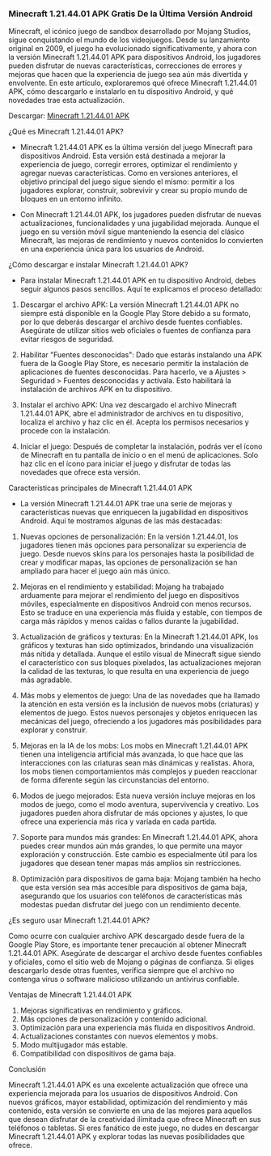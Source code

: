 ### Minecraft 1.21.44.01 APK Gratis De la Última Versión Android 

Minecraft, el icónico juego de sandbox desarrollado por Mojang Studios, sigue conquistando el mundo de los videojuegos. Desde su lanzamiento original en 2009, el juego ha evolucionado significativamente, y ahora con la versión Minecraft 1.21.44.01 APK para dispositivos Android, los jugadores pueden disfrutar de nuevas características, correcciones de errores y mejoras que hacen que la experiencia de juego sea aún más divertida y envolvente. En este artículo, exploraremos qué ofrece Minecraft 1.21.44.01 APK, cómo descargarlo e instalarlo en tu dispositivo Android, y qué novedades trae esta actualización.

Descargar: [Minecraft 1.21.44.01 APK](https://apktoca.com/minecraft-apk)

¿Qué es Minecraft 1.21.44.01 APK?

- Minecraft 1.21.44.01 APK es la última versión del juego Minecraft para dispositivos Android. Esta versión está destinada a mejorar la experiencia de juego, corregir errores, optimizar el rendimiento y agregar nuevas características. Como en versiones anteriores, el objetivo principal del juego sigue siendo el mismo: permitir a los jugadores explorar, construir, sobrevivir y crear su propio mundo de bloques en un entorno infinito.

- Con Minecraft 1.21.44.01 APK, los jugadores pueden disfrutar de nuevas actualizaciones, funcionalidades y una jugabilidad mejorada. Aunque el juego en su versión móvil sigue manteniendo la esencia del clásico Minecraft, las mejoras de rendimiento y nuevos contenidos lo convierten en una experiencia única para los usuarios de Android.

¿Cómo descargar e instalar Minecraft 1.21.44.01 APK?

- Para instalar Minecraft 1.21.44.01 APK en tu dispositivo Android, debes seguir algunos pasos sencillos. Aquí te explicamos el proceso detallado:

1. Descargar el archivo APK: La versión Minecraft 1.21.44.01 APK no siempre está disponible en la Google Play Store debido a su formato, por lo que deberás descargar el archivo desde fuentes confiables. Asegúrate de utilizar sitios web oficiales o fuentes de confianza para evitar riesgos de seguridad.

2. Habilitar "Fuentes desconocidas": Dado que estarás instalando una APK fuera de la Google Play Store, es necesario permitir la instalación de aplicaciones de fuentes desconocidas. Para hacerlo, ve a Ajustes > Seguridad > Fuentes desconocidas y actívala. Esto habilitará la instalación de archivos APK en tu dispositivo.

3. Instalar el archivo APK: Una vez descargado el archivo Minecraft 1.21.44.01 APK, abre el administrador de archivos en tu dispositivo, localiza el archivo y haz clic en él. Acepta los permisos necesarios y procede con la instalación.

4. Iniciar el juego: Después de completar la instalación, podrás ver el ícono de Minecraft en tu pantalla de inicio o en el menú de aplicaciones. Solo haz clic en el ícono para iniciar el juego y disfrutar de todas las novedades que ofrece esta versión.

Características principales de Minecraft 1.21.44.01 APK

- La versión Minecraft 1.21.44.01 APK trae una serie de mejoras y características nuevas que enriquecen la jugabilidad en dispositivos Android. Aquí te mostramos algunas de las más destacadas:

1. Nuevas opciones de personalización: En la versión 1.21.44.01, los jugadores tienen más opciones para personalizar su experiencia de juego. Desde nuevos skins para los personajes hasta la posibilidad de crear y modificar mapas, las opciones de personalización se han ampliado para hacer el juego aún más único.

2. Mejoras en el rendimiento y estabilidad: Mojang ha trabajado arduamente para mejorar el rendimiento del juego en dispositivos móviles, especialmente en dispositivos Android con menos recursos. Esto se traduce en una experiencia más fluida y estable, con tiempos de carga más rápidos y menos caídas o fallos durante la jugabilidad.

3. Actualización de gráficos y texturas: En la Minecraft 1.21.44.01 APK, los gráficos y texturas han sido optimizados, brindando una visualización más nítida y detallada. Aunque el estilo visual de Minecraft sigue siendo el característico con sus bloques pixelados, las actualizaciones mejoran la calidad de las texturas, lo que resulta en una experiencia de juego más agradable.

4. Más mobs y elementos de juego: Una de las novedades que ha llamado la atención en esta versión es la inclusión de nuevos mobs (criaturas) y elementos de juego. Estos nuevos personajes y objetos enriquecen las mecánicas del juego, ofreciendo a los jugadores más posibilidades para explorar y construir.

5. Mejoras en la IA de los mobs: Los mobs en Minecraft 1.21.44.01 APK tienen una inteligencia artificial más avanzada, lo que hace que las interacciones con las criaturas sean más dinámicas y realistas. Ahora, los mobs tienen comportamientos más complejos y pueden reaccionar de forma diferente según las circunstancias del entorno.

6. Modos de juego mejorados: Esta nueva versión incluye mejoras en los modos de juego, como el modo aventura, supervivencia y creativo. Los jugadores pueden ahora disfrutar de más opciones y ajustes, lo que ofrece una experiencia más rica y variada en cada partida.

7. Soporte para mundos más grandes: En Minecraft 1.21.44.01 APK, ahora puedes crear mundos aún más grandes, lo que permite una mayor exploración y construcción. Este cambio es especialmente útil para los jugadores que desean tener mapas más amplios sin restricciones.

8. Optimización para dispositivos de gama baja: Mojang también ha hecho que esta versión sea más accesible para dispositivos de gama baja, asegurando que los usuarios con teléfonos de características más modestas puedan disfrutar del juego con un rendimiento decente.

¿Es seguro usar Minecraft 1.21.44.01 APK?

Como ocurre con cualquier archivo APK descargado desde fuera de la Google Play Store, es importante tener precaución al obtener Minecraft 1.21.44.01 APK. Asegúrate de descargar el archivo desde fuentes confiables y oficiales, como el sitio web de Mojang o páginas de confianza. Si eliges descargarlo desde otras fuentes, verifica siempre que el archivo no contenga virus o software malicioso utilizando un antivirus confiable.

Ventajas de Minecraft 1.21.44.01 APK

1. Mejoras significativas en rendimiento y gráficos.
2. Más opciones de personalización y contenido adicional.
3. Optimización para una experiencia más fluida en dispositivos Android.
4. Actualizaciones constantes con nuevos elementos y mobs.
5. Modo multijugador más estable.
6. Compatibilidad con dispositivos de gama baja.

Conclusión

Minecraft 1.21.44.01 APK es una excelente actualización que ofrece una experiencia mejorada para los usuarios de dispositivos Android. Con nuevos gráficos, mayor estabilidad, optimización del rendimiento y más contenido, esta versión se convierte en una de las mejores para aquellos que desean disfrutar de la creatividad ilimitada que ofrece Minecraft en sus teléfonos o tabletas. Si eres fanático de este juego, no dudes en descargar Minecraft 1.21.44.01 APK y explorar todas las nuevas posibilidades que ofrece.
